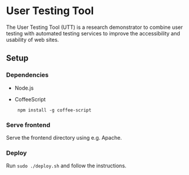 # User Testing Tool

The User Testing Tool (UTT) is a research demonstrator to combine user testing with automated testing services to improve the accessibility and usability of web sites.

## Setup

### Dependencies

-  Node.js
-  CoffeeScript

        npm install -g coffee-script

### Serve frontend

Serve the frontend directory using e.g. Apache.

### Deploy

Run `sudo ./deploy.sh` and follow the instructions.
